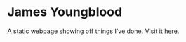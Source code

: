 # James Youngblood
A static webpage showing off things I've done. Visit it [here](https://soundeffects.github.io/portfolio).
